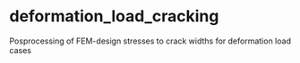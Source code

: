 # deformation_load_cracking
Posprocessing of FEM-design stresses to crack widths for deformation load cases
